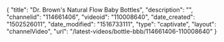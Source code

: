 {
    "title": "Dr. Brown's Natural Flow Baby Bottles",
    "description": "",
    "channelid": "114661406",
    "videoid": "110008640",
    "date_created": "1502526011",
    "date_modified": "1516733111",
    "type": "captivate",
    "layout": "channelVideo",
    "url": "\/latest-videos\/bottle-bbb\/114661406-110008640"
}